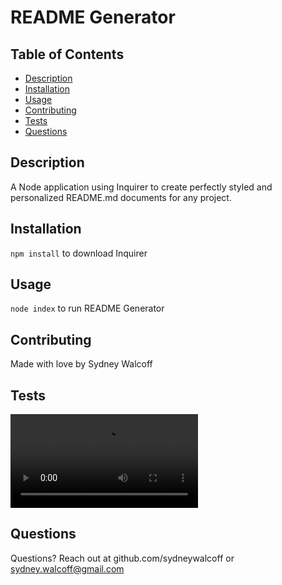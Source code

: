 # README Generator 

## Table of Contents
* [Description](#description)
* [Installation](#installation)
* [Usage](#usage) 
* [Contributing](#contributing)
* [Tests](#tests)
* [Questions](#questions)

## Description
A Node application using Inquirer to create perfectly styled and personalized README.md documents for any project.

## Installation
`npm install` to download Inquirer

## Usage
`node index` to run README Generator

## Contributing
Made with love by Sydney Walcoff

## Tests
![](./walkthrough.mp4)

## Questions
Questions? Reach out at github.com/sydneywalcoff or sydney.walcoff@gmail.com
